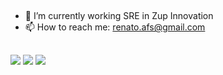 ## 

- 🔭 I’m currently working SRE in Zup Innovation
- 📫 How to reach me: renato.afs@gmail.com
   
##                                                                                                                                            
                                                                                                                                            
 <div>                                                                                                                                       
 <a href="https://www.instagram.com/__renatoferreira/" target="_blank"><img src="https://img.shields.io/badge/-Instagram-%23E4405F?style=for-the-badge&logo=instagram&logoColor=white" target="_blank"></a>
  <a href = "mailto:renato.afs@gmail.com"><img src="https://img.shields.io/badge/-Gmail-%23333?style=for-the-badge&logo=gmail&logoColor=white" target="_blank"></a>
  <a href="https://www.linkedin.com/in/renatoafs/" target="_blank"><img src="https://img.shields.io/badge/-LinkedIn-%230077B5?style=for-the-badge&logo=linkedin&logoColor=white" target="_blank"></a> 

</div>
